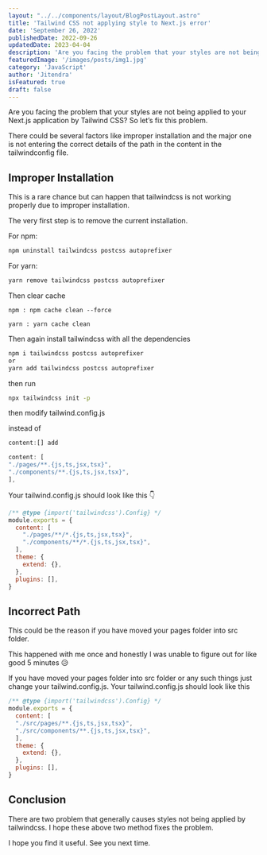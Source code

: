 ```yaml
---
layout: "../../components/layout/BlogPostLayout.astro"
title: 'Tailwind CSS not applying style to Next.js error'
date: 'September 26, 2022'
publishedDate: 2022-09-26
updatedDate: 2023-04-04
description: 'Are you facing the problem that your styles are not being applied to your Next.js application by Tailwind CSS?'
featuredImage: '/images/posts/img1.jpg'
category: 'JavaScript'
author: 'Jitendra'
isFeatured: true
draft: false
---
```




Are you facing the problem that your styles are not being applied to your Next.js application by Tailwind CSS? So let’s fix this problem.

There could be several factors like improper installation and the major one is not entering the correct details of the path in the content in the tailwindconfig file.

## Improper Installation

This is a rare chance but can happen that tailwindcss is not working properly due to improper installation.

The very first step is to remove the current installation.

For npm:

```bash
npm uninstall tailwindcss postcss autoprefixer
```

For yarn:

```bash
yarn remove tailwindcss postcss autoprefixer
```

Then clear cache

 ```shell
npm : npm cache clean --force

yarn : yarn cache clean
 ```

Then again install tailwindcss with all the dependencies

```bash
npm i tailwindcss postcss autoprefixer
or
yarn add tailwindcss postcss autoprefixer
```

then run

```bash
npx tailwindcss init -p
```

then modify tailwind.config.js

instead of

```js
content:[] add 
```

```js
content: [
"./pages/**.{js,ts,jsx,tsx}",
"./components/**.{js,ts,jsx,tsx}",
],
```

Your  tailwind.config.js should look like this 👇

```js
/** @type {import('tailwindcss').Config} */
module.exports = {
  content: [
    "./pages/**/*.{js,ts,jsx,tsx}",
    "./components/**/*.{js,ts,jsx,tsx}",
  ],
  theme: {
    extend: {},
  },
  plugins: [],
}
```

## Incorrect Path

This could be the reason if you have moved your pages folder into src folder.

This happened with me once and honestly I was unable to figure out for like good 5 minutes 😥

If you have moved your pages folder into src folder or any such things  just change your tailwind.config.js. Your tailwind.config.js should look like this

```js
/** @type {import('tailwindcss').Config} */
module.exports = {
  content: [
  "./src/pages/**.{js,ts,jsx,tsx}",
  "./src/components/**.{js,ts,jsx,tsx}",
  ],
  theme: {
    extend: {},
  },
  plugins: [],
}
```

## Conclusion

There are two problem that generally causes styles not being applied by tailwindcss. I hope these above two method fixes the problem.

I hope you find it useful. See you next time.
